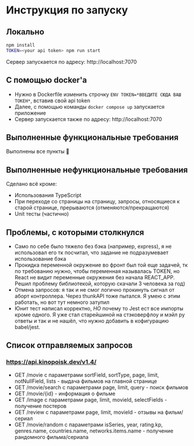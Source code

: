 # Инструкция по запуску

## Локально

```bash
npm install
TOKEN=<your api token> npm run start
```

Сервер запускается по адресу: http://localhost:7070

## С помощью docker'a

- Нужно в Dockerfile изменить строчку `ENV TOKEN=*ВВЕДИТЕ СЮДА ВАШ ТОКЕН*`, вставив свой api token
- Далее, с помощью команды `docker compose up` запускается приложение
- Сервер запускается также по адресу: http://localhost:7070

## Выполненные функциональные требования

Выполнены все пункты 🎉

## Выполненные нефункциональные требования

Сделано всё кроме:

- Использования TypeScript
- При переходе со страницы на страницу, запросы, относящиеся к старой странице, прерываются (отменяются/прекращаются)
- Unit тесты (частично)

## Проблемы, с которыми столкнулся

- Само по себе было тяжело без бэка (например, express), я не использовал его тк посчитал, что задание не подразумевает использование бэка
- Прокидка переменной окружение во фронт был той еще задачей, тк по требованию нужно, чтобы переменная называлась TOKEN, но React не видит переменные окружения без начала REACT_APP. Решил проблему библиотекой, которую скачали 3 человека за год)
- Отмена запросов: я так и не смог логично прокинуть сигнал от аборт контроллера. Через thunkAPI тоже пытался. Я умею с этим работать, но вот тут немного затупил
- Юнит тест написал корректно, _НО_ почему то Jest ест все импорты кроме одного. Я уже стал старейшиной на стэковерфлоу и мэйл ру ответы и так и не нашёл, что нужно добавить в кофигурацию babel/jest.

## Список отправляемых запросов

### https://api.kinopoisk.dev/v1.4/

- GET /movie с параметрами sortField, sortType, page, limit, notNullField, lists - выдача фильмов на главной странице
- GET /movie/search с параметрами page, limit, query - поиск фильмов
- GET /movie/{id} - информация о фильме
- GET /image с параметрами page, limit, movieId, selectFields - получение постеров
- GET /review с параметрами page, limit, movieId - отзывы на фильм/сериал
- GET /movie/random с параметрами isSeries, year, rating.kp, genres.name, countries.name, networks.items.name - получение рандомного фильма/сериала
